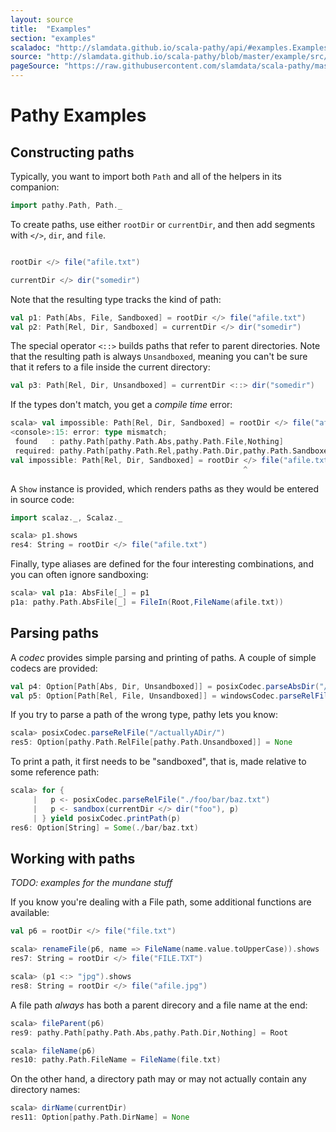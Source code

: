 ```yaml
---
layout: source
title:  "Examples"
section: "examples"
scaladoc: "http://slamdata.github.io/scala-pathy/api/#examples.ExamplesExamples"
source: "http://slamdata.github.io/scala-pathy/blob/master/example/src/main/scala/Examples.scala"
pageSource: "https://raw.githubusercontent.com/slamdata/scala-pathy/master/docs/src/main/tut/examples.md"
---
```

# Pathy Examples

## Constructing paths

Typically, you want to import both `Path` and all of the helpers in its companion:

```scala
import pathy.Path, Path._
```

To create paths, use either `rootDir` or `currentDir`, and then add segments with `</>`, `dir`, and `file`.

```scala

rootDir </> file("afile.txt")

currentDir </> dir("somedir")
```

Note that the resulting type tracks the kind of path:

```scala
val p1: Path[Abs, File, Sandboxed] = rootDir </> file("afile.txt")
val p2: Path[Rel, Dir, Sandboxed] = currentDir </> dir("somedir")
```

The special operator `<::>` builds paths that refer to parent directories. Note that the resulting path is always `Unsandboxed`, meaning you can't be sure that it refers to a file inside the current directory:

```scala
val p3: Path[Rel, Dir, Unsandboxed] = currentDir <::> dir("somedir")
```

If the types don't match, you get a _compile time_ error:

```scala
scala> val impossible: Path[Rel, Dir, Sandboxed] = rootDir </> file("afile.txt")
<console>:15: error: type mismatch;
 found   : pathy.Path[pathy.Path.Abs,pathy.Path.File,Nothing]
 required: pathy.Path[pathy.Path.Rel,pathy.Path.Dir,pathy.Path.Sandboxed]
val impossible: Path[Rel, Dir, Sandboxed] = rootDir </> file("afile.txt")
                                                    ^
```

A `Show` instance is provided, which renders paths as they would be entered in source code:

```scala
import scalaz._, Scalaz._
```

```scala
scala> p1.shows
res4: String = rootDir </> file("afile.txt")
```

Finally, type aliases are defined for the four interesting combinations, and you can often ignore sandboxing:

```scala
scala> val p1a: AbsFile[_] = p1
p1a: pathy.Path.AbsFile[_] = FileIn(Root,FileName(afile.txt))
```

## Parsing paths

A _codec_ provides simple parsing and printing of paths. A couple of simple codecs are provided:

```scala
val p4: Option[Path[Abs, Dir, Unsandboxed]] = posixCodec.parseAbsDir("/")
val p5: Option[Path[Rel, File, Unsandboxed]] = windowsCodec.parseRelFile(".\\My Documents\\bob.bmp")
```

If you try to parse a path of the wrong type, pathy lets you know:

```scala
scala> posixCodec.parseRelFile("/actuallyADir/")
res5: Option[pathy.Path.RelFile[pathy.Path.Unsandboxed]] = None
```

To print a path, it first needs to be "sandboxed", that is, made relative to some reference path:

```scala
scala> for {
     |   p <- posixCodec.parseRelFile("./foo/bar/baz.txt")
     |   p <- sandbox(currentDir </> dir("foo"), p)
     | } yield posixCodec.printPath(p)
res6: Option[String] = Some(./bar/baz.txt)
```


## Working with paths

_TODO: examples for the mundane stuff_

If you know you're dealing with a File path, some additional functions are available:

```scala
val p6 = rootDir </> file("file.txt")
```

```scala
scala> renameFile(p6, name => FileName(name.value.toUpperCase)).shows
res7: String = rootDir </> file("FILE.TXT")

scala> (p1 <:> "jpg").shows
res8: String = rootDir </> file("afile.jpg")
```

A file path _always_ has both a parent direcory and a file name at the end:

```scala
scala> fileParent(p6)
res9: pathy.Path[pathy.Path.Abs,pathy.Path.Dir,Nothing] = Root

scala> fileName(p6)
res10: pathy.Path.FileName = FileName(file.txt)
```

On the other hand, a directory path may or may not actually contain any directory names:

```scala
scala> dirName(currentDir)
res11: Option[pathy.Path.DirName] = None
```
